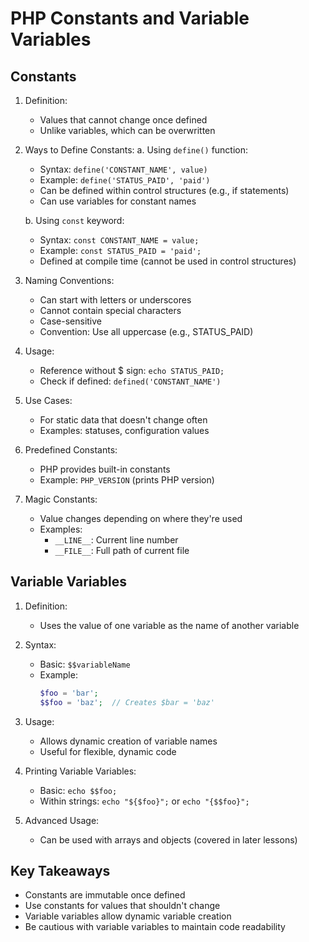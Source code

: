 # PHP Constants and Variable Variables

## Constants

1. Definition:
   - Values that cannot change once defined
   - Unlike variables, which can be overwritten

2. Ways to Define Constants:
   a. Using `define()` function:
      - Syntax: `define('CONSTANT_NAME', value)`
      - Example: `define('STATUS_PAID', 'paid')`
      - Can be defined within control structures (e.g., if statements)
      - Can use variables for constant names

   b. Using `const` keyword:
      - Syntax: `const CONSTANT_NAME = value;`
      - Example: `const STATUS_PAID = 'paid';`
      - Defined at compile time (cannot be used in control structures)

3. Naming Conventions:
   - Can start with letters or underscores
   - Cannot contain special characters
   - Case-sensitive
   - Convention: Use all uppercase (e.g., STATUS_PAID)

4. Usage:
   - Reference without $ sign: `echo STATUS_PAID;`
   - Check if defined: `defined('CONSTANT_NAME')`

5. Use Cases:
   - For static data that doesn't change often
   - Examples: statuses, configuration values

6. Predefined Constants:
   - PHP provides built-in constants
   - Example: `PHP_VERSION` (prints PHP version)

7. Magic Constants:
   - Value changes depending on where they're used
   - Examples:
     - `__LINE__`: Current line number
     - `__FILE__`: Full path of current file

## Variable Variables

1. Definition:
   - Uses the value of one variable as the name of another variable

2. Syntax:
   - Basic: `$$variableName`
   - Example:
     ```php
     $foo = 'bar';
     $$foo = 'baz';  // Creates $bar = 'baz'
     ```

3. Usage:
   - Allows dynamic creation of variable names
   - Useful for flexible, dynamic code

4. Printing Variable Variables:
   - Basic: `echo $$foo;`
   - Within strings: `echo "${$foo}";` or `echo "{$$foo}";`

5. Advanced Usage:
   - Can be used with arrays and objects (covered in later lessons)

## Key Takeaways

- Constants are immutable once defined
- Use constants for values that shouldn't change
- Variable variables allow dynamic variable creation
- Be cautious with variable variables to maintain code readability
